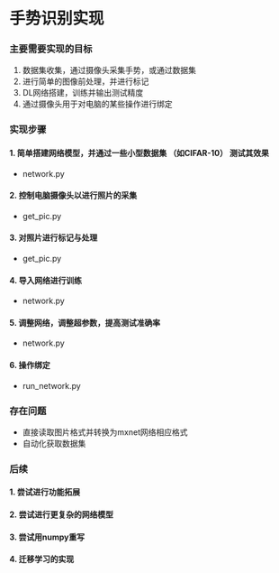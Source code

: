 # 手势识别实现
### 主要需要实现的目标
1. 数据集收集，通过摄像头采集手势，或通过数据集
2. 进行简单的图像前处理，并进行标记
3. DL网络搭建，训练并输出测试精度
4. 通过摄像头用于对电脑的某些操作进行绑定

### 实现步骤
#### 1. 简单搭建网络模型，并通过一些小型数据集 （如CIFAR-10） 测试其效果
- network.py
#### 2. 控制电脑摄像头以进行照片的采集
- get_pic.py
#### 3. 对照片进行标记与处理
- get_pic.py
#### 4. 导入网络进行训练
- network.py
#### 5. 调整网络，调整超参数，提高测试准确率
- network.py
#### 6. 操作绑定
- run_network.py

### 存在问题
- 直接读取图片格式并转换为mxnet网络相应格式
- 自动化获取数据集

### 后续
#### 1. 尝试进行功能拓展
#### 2. 尝试进行更复杂的网络模型
#### 3. 尝试用numpy重写
#### 4. 迁移学习的实现